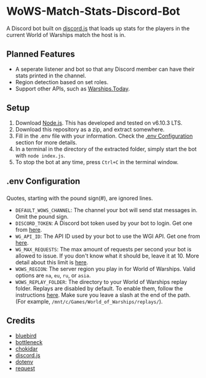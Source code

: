 # WoWS-Match-Stats-Discord-Bot

A Discord bot built on [discord.js](https://discord.js.org/) that loads up stats for the players in the current World of Warships match the host is in.

## Planned Features
* A seperate listener and bot so that any Discord member can have their stats printed in the channel.
* Region detection based on set roles.
* Support other APIs, such as [Warships.Today](https://warships.today/).

## Setup
1. Download [Node.js](https://nodejs.org/). This has developed and tested on v6.10.3 LTS.
2. Download this repository as a zip, and extract somewhere.
3. Fill in the .env file with your information. Check the [.env Configuration](#env-configuration) section for more details.
4. In a terminal in the directory of the extracted folder, simply start the bot with `node index.js`.
5. To stop the bot at any time, press `Ctrl+C` in the terminal window.

## .env Configuration
### <a name="env-configuration"></a>
Quotes, starting with the pound sign(#), are ignored lines.
* `DEFAULT_WOWS_CHANNEL`: The channel your bot will send stat messages in. Omit the pound sign.
* `DISCORD_TOKEN`: A Discord bot token used by your bot to login. Get one from [here](https://discordapp.com/developers/applications/).
* `WG_API_ID`: The API ID used by your bot to use the WGI API. Get one from [here](https://developers.wargaming.net/applications/).
* `WG_MAX_REQUESTS`: The max amount of requests per second your bot is allowed to issue. If you don't know what it should be, leave it at 10. More detail about this limit is [here](https://developers.wargaming.net/documentation/guide/principles/).
* `WOWS_REGION`: The server region you play in for World of Warships. Valid options are `na`, `eu`, `ru`, or `asia`.
* `WOWS_REPLAY_FOLDER`: The directory to your World of Warships replay folder. Replays are disabled by default. To enable them, follow the instructions [here](https://na.wargaming.net/support/kb/articles/517). Make sure you leave a slash at the end of the path. (For example, `/mnt/c/Games/World_of_Warships/replays/`).

## Credits
* [bluebird](http://bluebirdjs.com/)
* [bottleneck](https://github.com/SGrondin/bottleneck)
* [chokidar](https://github.com/paulmillr/chokidar)
* [discord.js](https://discord.js.org/)
* [dotenv](https://github.com/motdotla/dotenv)
* [request](https://github.com/request/request)
